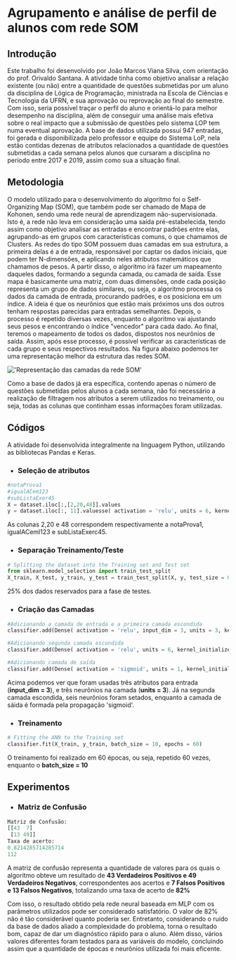 # Agrupamento e análise de perfil de alunos com rede SOM   

## Introdução
Este trabalho foi desenvolvido por João Marcos Viana Silva, com orientação do prof. Orivaldo Santana. 
A atividade tinha como objetivo analisar a relação existente (ou não) entre a quantidade de questões submetidas por um aluno da disciplina de Lógica de Programação, ministrada na Escola de Ciências e Tecnologia da UFRN, e sua aprovação ou reprovação ao final do semestre. Com isso, seria possível traçar o perfil do aluno e orientá-lo para melhor desempenho na disciplina, além de conseguir uma análise mais efetiva sobre o real impacto que a submissão de questões pelo sistema LOP tem numa eventual aprovação. 
A base de dados utilizada possui 947 entradas, foi gerada e disponibilizada pelo professor e equipe do Sistema LoP, 
nela estão contidas dezenas de atributos relacionados a quantidade de questões submetidas a cada semana pelos alunos que cursaram a disciplina no período entre 2017 e 2019, assim como sua a situação final.

## Metodologia 
O modelo utilizado para o desenvolvimento do algoritmo foi o Self-Organizing Map (SOM), que também pode ser chamado de Mapa de Kohonen, sendo uma rede neural de aprendizagem não-supervisionada. Isto é, a rede não leva em consideração uma saída pré-estabelecida, tendo assim como objetivo analisar as entradas e encontrar padrões entre elas, agrupando-as em grupos com características comuns, o que chamamos de Clusters. As redes do tipo SOM possuem duas camadas em sua estrutura, a primeira delas é a de entrada, responsável por captar os dados iniciais, que podem ter N-dimensões, e aplicando neles atributos matemáticos que chamamos de pesos. A partir disso, o algoritmo irá fazer um mapeamento daqueles dados, formando a segunda camada, ou camada de saída. Esse mapa é basicamente uma matriz, com duas dimensões, onde cada posição representa um grupo de dados similares, ou seja, o algoritmo processa os dados da camada de entrada, procurando padrões, e os posiciona em um índice. A ideia é que os neurônios que estão mais próximos uns dos outros tenham respostas parecidas para entradas semelhantes. Depois, o processo é repetido diversas vezes, enquanto o algoritmo vai ajustando seus pesos e encontrando o índice "vencedor" para cada dado. Ao final, teremos o mapeamento de todos os dados, dispostos nos neurônios de saída. Assim, após esse processo, é possível verificar as características de cada grupo e seus respectivos resultados. Na figura abaixo podemos ter uma representação melhor da estrutura das redes SOM.

!['Representação das camadas da rede SOM'](https://encrypted-tbn0.gstatic.com/images?q=tbn%3AANd9GcR1x4NvuAXBPGIhI9a3991XLkEmI3ZGbPuE0CU-6q0oMVOCJXW5)

Como a base de dados já era específica, contendo apenas o número de questões submetidas pelos alunos a cada semana, não foi necessário a realização de filtragem nos atributos a serem utilizados no treinamento, ou seja, todas as colunas que continham essas informações foram utilizadas.

## Códigos 
A atividade foi desenvolvida integralmente na linguagem Python, utilizando as bibliotecas Pandas e Keras.

* <h3>Seleção de atributos</h3>
~~~ python
#notaProva1
#igualACem123
#subListaExer45
X = dataset.iloc[:,[2,20,48]].values
y = dataset.iloc[:, 11].valuesse( activation = 'relu', units = 6, kernel_initializer = 'uniform' ))
~~~
As colunas 2,20 e 48 correspondem respectivamente a notaProva1, igualACeml123 e subListaExerc45.

* <h3> Separação Treinamento/Teste</h3>
~~~ python
# Splitting the dataset into the Training set and Test set
from sklearn.model_selection import train_test_split
X_train, X_test, y_train, y_test = train_test_split(X, y, test_size = 0.25, random_state = 0)
~~~
25% dos dados reservados para a fase de testes.
* <h3> Criação das Camadas</h3>
~~~ python
#Adicionando a camada de entrada e a primeira camada escondida
classifier.add(Dense( activation = 'relu', input_dim = 3, units = 3, kernel_initializer = 'uniform'))

#Adicionando segunda camada escondida
classifier.add(Dense( activation = 'relu', units = 6, kernel_initializer = 'uniform' ))

#Adicionando camada de saída
classifier.add(Dense( activation = 'sigmoid', units = 1, kernel_initializer = 'uniform'))
~~~
Acima podemos ver que foram usadas três atributos para entrada (**input_dim = 3**), e três neurônios na camada (**units = 3**).
Já na segunda camada escondida, seis neurônios foram setados, enquanto a camada de sáida é formada pela propagação 'sigmoid'.

* <h3>Treinamento</h3>
~~~ python
# Fitting the ANN to the Training set
classifier.fit(X_train, y_train, batch_size = 10, epochs = 60)
~~~
O treinamento foi realizado em 60 épocas, ou seja, repetido 60 vezes, enquanto o **batch_size = 10**

## Experimentos 
* <h3>Matriz de Confusão</h3>
~~~ python
Matriz de Confusão:
[[43  7]
 [13 49]]
Taxa de acerto:
0.8214285714285714
112
~~~
A matriz de confusão representa a quantidade de valores para os quais o algoritmo obteve um resultado de **43 Verdadeiros Positivos e 49 Verdadeiros Negativos**, correspondentes aos acertos e **7 Falsos Positivos e 13 Falsos Negativos**, totalizando uma taxa de acerto de **82%**  

Com isso, o resultado obtido pela rede neural baseada em MLP com os parâmetros utilizados pode ser considerado satisfatório. O valor de 82% não é tão considerável quanto poderia ser. Entretanto, considerando o ruído da base de dados aliado a complexidade do problema, torna o resultado bom, capaz de dar um diagnóstico rápido para o aluno. Além disso, vários valores diferentes foram testados para as variáveis do modelo, concluindo assim que a quantidade de épocas e neurônios utilizada foi mais eficente.

